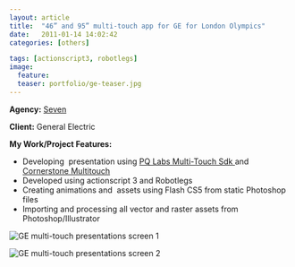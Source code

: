 ```yaml
---
layout: article
title:  "46” and 95” multi-touch app for GE for London Olympics"
date:   2011-01-14 14:02:42
categories: [others]

tags: [actionscript3, robotlegs]
image:
  feature:
  teaser: portfolio/ge-teaser.jpg
---
```


**Agency:** [Seven](http://www.seven.co.uk/)

**Client:** General Electric

**My Work/Project Features:**

- Developing  presentation using [PQ Labs Multi-Touch Sdk ](http://multi-touch-screen.com/sdk.html) and [Cornerstone Multitouch](https://cornerstone.multitouch.fi/)
- Developed using actionscript 3 and Robotlegs
- Creating animations and  assets using Flash CS5 from static Photoshop files
- Importing and processing all vector and raster assets from Photoshop/Illustrator

![GE multi-touch presentations screen 1]({{site.baseurl}}/images/portfolio/ge-1.jpg "GE multi-touch presentations screen 1")

![GE multi-touch presentations screen 2]({{site.baseurl}}/images/portfolio/ge-2.jpg "GE multi-touch presentations screen 2")
